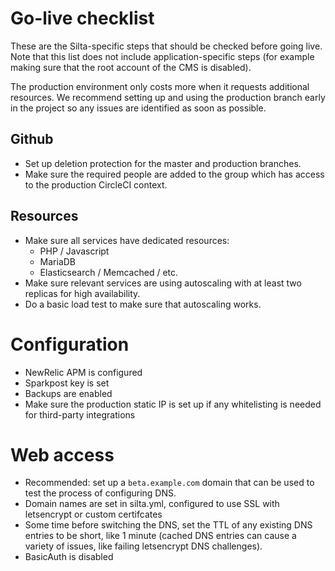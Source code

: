 
# Go-live checklist

These are the Silta-specific steps that should be checked before going live. 
Note that this list does not include application-specific steps 
(for example making sure that the root account of the CMS is disabled).

The production environment only costs more when it requests additional resources. 
We recommend setting up and using the production branch early in the project so any issues are
identified as soon as possible. 

## Github
- Set up deletion protection for the master and production branches.
- Make sure the required people are added to the group which has access to the production CircleCI context.

## Resources
- Make sure all services have dedicated resources:
  - PHP / Javascript 
  - MariaDB
  - Elasticsearch / Memcached / etc.
- Make sure relevant services are using autoscaling with at least two replicas 
  for high availability.
- Do a basic load test to make sure that autoscaling works.

# Configuration
- NewRelic APM is configured
- Sparkpost key is set
- Backups are enabled
- Make sure the production static IP is set up if any whitelisting is needed for third-party integrations

# Web access
- Recommended: set up a `beta.example.com` domain that can be used to test the process of configuring DNS.
- Domain names are set in silta.yml, configured to use SSL with letsencrypt or custom certifcates
- Some time before switching the DNS, set the TTL of any existing DNS entries to be short, like 1 minute (cached DNS 
entries can cause a variety of issues, like failing letsencrypt DNS challenges).  
- BasicAuth is disabled